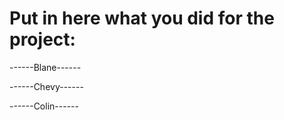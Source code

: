 # Put in here what you did for the project:

------Blane------


------Chevy------


------Colin------


